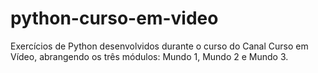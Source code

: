 # python-curso-em-video
Exercícios de Python desenvolvidos durante o curso do Canal Curso em Vídeo, abrangendo os três módulos: Mundo 1, Mundo 2 e Mundo 3.
